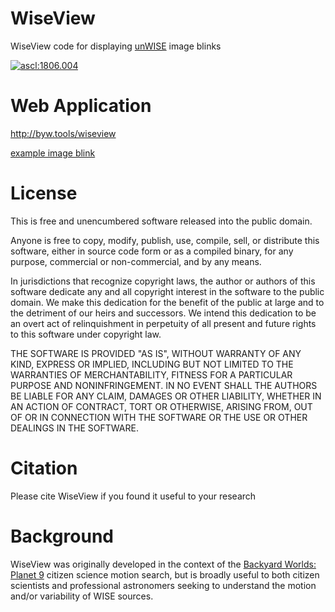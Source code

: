 # WiseView
WiseView code for displaying [unWISE](http://unwise.me) image blinks

[![ascl:1806.004](https://img.shields.io/badge/ascl-1806.004-blue.svg?colorB=262255)](http://ascl.net/1806.004)

# Web Application
http://byw.tools/wiseview

[example image blink](http://byw.tools/wiseview#ra=133.795140&dec=-7.245150&size=120&band=2&speed=274&trimbright=521.66&linear=1&color=gray&mode=fixed&coadd_mode=time-resolved&zoom=12)

# License
This is free and unencumbered software released into the public domain.

Anyone is free to copy, modify, publish, use, compile, sell, or
distribute this software, either in source code form or as a compiled
binary, for any purpose, commercial or non-commercial, and by any
means.

In jurisdictions that recognize copyright laws, the author or authors
of this software dedicate any and all copyright interest in the
software to the public domain. We make this dedication for the benefit
of the public at large and to the detriment of our heirs and
successors. We intend this dedication to be an overt act of
relinquishment in perpetuity of all present and future rights to this
software under copyright law.

THE SOFTWARE IS PROVIDED "AS IS", WITHOUT WARRANTY OF ANY KIND,
EXPRESS OR IMPLIED, INCLUDING BUT NOT LIMITED TO THE WARRANTIES OF
MERCHANTABILITY, FITNESS FOR A PARTICULAR PURPOSE AND NONINFRINGEMENT.
IN NO EVENT SHALL THE AUTHORS BE LIABLE FOR ANY CLAIM, DAMAGES OR
OTHER LIABILITY, WHETHER IN AN ACTION OF CONTRACT, TORT OR OTHERWISE,
ARISING FROM, OUT OF OR IN CONNECTION WITH THE SOFTWARE OR THE USE OR
OTHER DEALINGS IN THE SOFTWARE.

# Citation
Please cite WiseView if you found it useful to your research

# Background

WiseView was originally developed in the context of the [Backyard Worlds: Planet 9](http://backyardworlds.org) citizen science motion search, but is broadly useful to both citizen scientists and professional astronomers seeking to understand the motion and/or variability of WISE sources.
